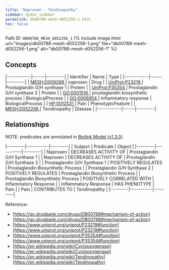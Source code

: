 ```yaml
---
title: "Naproxen - Tendinopathy"
sidebar: mydoc_sidebar
permalink: db00788-mesh-d052256-1.html
toc: false 
---
```



Path ID: `DB00788_MESH_D052256_1`
{% include image.html url="images/db00788-mesh-d052256-1.png" file="db00788-mesh-d052256-1.png" alt="db00788-mesh-d052256-1" %}

## Concepts

|------------|------|---------|
| Identifier | Name | Type    |
|------------|------|---------|
| <a href="https://identifiers.org/MESH:D009288">MESH:D009288 </a> | naproxen | Drug |
| <a href="https://identifiers.org/UniProt:P23219">UniProt:P23219 </a> | Prostaglandin G/H synthase 1 | Protein |
| <a href="https://identifiers.org/UniProt:P35354">UniProt:P35354 </a> | Prostaglandin G/H synthase 2 | Protein |
| <a href="https://identifiers.org/GO:0001516">GO:0001516 </a> | prostaglandin biosynthetic process | BiologicalProcess |
| <a href="https://identifiers.org/GO:0006954">GO:0006954 </a> | inflammatory response | BiologicalProcess |
| <a href="https://identifiers.org/HP:0012531">HP:0012531 </a> | Pain | PhenotypicFeature |
| <a href="https://identifiers.org/MESH:D052256">MESH:D052256 </a> | Tendinopathy | Disease |
|------------|------|---------|

## Relationships


NOTE: predicates are annotated in <a href="https://github.com/biolink/biolink-model/releases/tag/v1.3.0">Biolink Model (v1.3.0)</a>

|---------|-----------|---------|
| Subject | Predicate | Object  |
|---------|-----------|---------|
| Naproxen | DECREASES ACTIVITY OF | Prostaglandin G/H Synthase 1 |
| Naproxen | DECREASES ACTIVITY OF | Prostaglandin G/H Synthase 2 |
| Prostaglandin G/H Synthase 1 | POSITIVELY REGULATES | Prostaglandin Biosynthetic Process |
| Prostaglandin G/H Synthase 2 | POSITIVELY REGULATES | Prostaglandin Biosynthetic Process |
| Prostaglandin Biosynthetic Process | POSITIVELY CORRELATED WITH | Inflammatory Response |
| Inflammatory Response | HAS PHENOTYPE | Pain |
| Pain | CONTRIBUTES TO | Tendinopathy |
|---------|-----------|---------|

Reference: 
  - [https://go.drugbank.com/drugs/DB00788#mechanism-of-action](https://go.drugbank.com/drugs/DB00788#mechanism-of-action)
  - [https://www.uniprot.org/uniprot/P23219#function](https://www.uniprot.org/uniprot/P23219#function)
  - [https://www.uniprot.org/uniprot/P35354#function](https://www.uniprot.org/uniprot/P35354#function)
  - [https://en.wikipedia.org/wiki/Cyclooxygenase](https://en.wikipedia.org/wiki/Cyclooxygenase)
  - [https://en.wikipedia.org/wiki/Tendinopathy](https://en.wikipedia.org/wiki/Tendinopathy)
